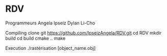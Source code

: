 # RDV
Programmeurs 
	Angela Ipseiz 
	Dylan Li-Cho

Compiling
	clone git https://github.com/IpseizAngela/RDV.git 
	cd RDV 
	mkdir build
	cd build cmake .. 
	make

Execution ./rastérisation [object_name.obj]

